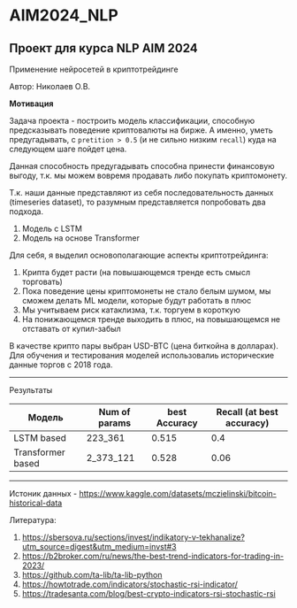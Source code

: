 # AIM2024_NLP

## **Проект для курса NLP AIM 2024**  
Применение нейросетей в криптотрейдинге

Автор: Николаев О.В.



**Мотивация**

Задача проекта - построить модель классификации, способную предсказывать поведение криптовалюты на бирже. А именно, уметь предугадывать, с `pretition > 0.5` (и не сильно низким `recall`) куда на следующем шаге пойдет цена.

Данная способность предугадывать способна принести финансовую выгоду, т.к. мы можем вовремя продавать либо покупать криптомонету. 


Т.к. наши данные представляют из себя последовательность данных (timeseries dataset), то разумным представляется попробовать два подхода.

1) Модель с LSTM
2) Модель на основе Transformer

Для себя, я выделил основополагающие аспекты криптотрейдинга:
1) Крипта будет расти (на повышающемся тренде есть смысл торговать) 
2) Пока поведение цены криптомонеты не стало белым шумом, мы сможем делать ML модели, которые будут работать в плюс  
3) Мы учитываем риск катаклизма, т.к. торгуем в короткую
4) На понижающемся тренде выходить в плюс, на повышающемся не отставать от купил-забыл

В качестве крипто пары выбран USD-BTC (цена биткойна в долларах). Для обучения и тестирования моделей использовалиь исторические данные торгов с 2018 года.

---
Результаты

|  Модель      | Num of params | best Accuracy | Recall (at best accuracy) |
| ---------------- |  ---------- |  -- | -- |
| LSTM based            |  223_361  | 0.515 | 0.4 |
| Transformer based               |  2_373_121    | 0.528 | 0.06 |

---

Истоник данных - https://www.kaggle.com/datasets/mczielinski/bitcoin-historical-data

Литература:
1) https://sbersova.ru/sections/invest/indikatory-v-tekhanalize?utm_source=digest&utm_medium=invst#3
2) https://b2broker.com/ru/news/the-best-trend-indicators-for-trading-in-2023/
3) https://github.com/ta-lib/ta-lib-python
4) https://howtotrade.com/indicators/stochastic-rsi-indicator/
5) https://tradesanta.com/blog/best-crypto-indicators-rsi-stochastic-rsi
